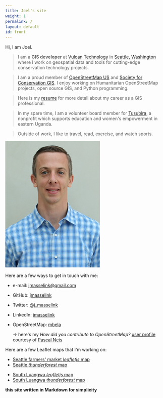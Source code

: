 ```yaml
---
title: Joel's site
weight: 1
permalink: /
layout: default
id: front
---
```


Hi, I am Joel.

>I am a **GIS developer** at [Vulcan Technology](http://www.vulcan.com/technology) in [Seattle, Washington](/maps/leaflet-map.html) where I work on geospatial data and tools for cutting-edge conservation technology projects.

>I am a proud member of [OpenStreetMap US](http://openstreetmap.org) and [Society for Conservation GIS](http://scgis.org).
>I enjoy working on Humanitarian OpenStreetMap projects, open source GIS, and Python programming.

>Here is my [resume](resume/resume.md) for more detail about my career as a GIS professional.

>In my spare time, I am a volunteer board member for [Tusubira](http://www.tusubira.org), a nonprofit which supports education and women's empowerment in eastern Uganda.

>Outside of work, I like to travel, read, exercise, and watch sports.

[comment]:![joelm](/images/Masselink-edit.jpg)
<img src="/images/Masselink-edit.jpg" alt="Joel Masselink" width="300px" height="400px"/>


Here are a few ways to get in touch with me:

* e-mail:         [jmasselink@gmail.com](mailto:jmasselink@gmail.com)
* GitHub:         [jmasselink](http://github.com/jmasselink)
* Twitter:        [@j_masselink](http://twitter.com/j_masselink)
* LinkedIn:       [jmasselink](https://www.linkedin.com/in/jmasselink)
* OpenStreetMap:  [mbela](http://www.openstreetmap.org/user/mbela)  

    ->  here's my *How did you contribute to OpenStreetMap?* [user profile](http://hdyc.neis-one.org/?mbela) courtesy of [Pascal Neis](http://neis-one.org)


Here are a few Leaflet maps that I'm working on:

<!-- * [example leaflet map](/maps/leaflet-map.html) -->
* [Seattle farmers' market *leafletjs* map](/maps/Seattle-markets-map.html)
* [Seattle *thunderforest* map](/maps/survive-sound-thunderforest.html)
<!-- * [South Luangwa mapbox map](/maps/SLuangwa-map-mapbox.html) -->
* [South Luangwa *leafletjs* map](/maps/SLuangwa-map-leaflet.html)
* [South Luangwa *thunderforest* map](/maps/SLuangwa-map-thunderforest.html)<br>


**this site written in Markdown for simplicity**

<!-- [html version](html-version.html) -->
